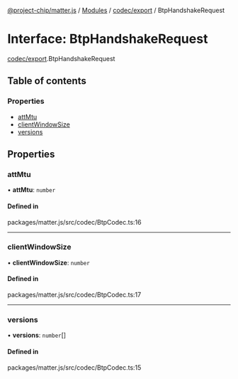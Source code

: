 [@project-chip/matter.js](../README.md) / [Modules](../modules.md) / [codec/export](../modules/codec_export.md) / BtpHandshakeRequest

# Interface: BtpHandshakeRequest

[codec/export](../modules/codec_export.md).BtpHandshakeRequest

## Table of contents

### Properties

- [attMtu](codec_export.BtpHandshakeRequest.md#attmtu)
- [clientWindowSize](codec_export.BtpHandshakeRequest.md#clientwindowsize)
- [versions](codec_export.BtpHandshakeRequest.md#versions)

## Properties

### attMtu

• **attMtu**: `number`

#### Defined in

packages/matter.js/src/codec/BtpCodec.ts:16

___

### clientWindowSize

• **clientWindowSize**: `number`

#### Defined in

packages/matter.js/src/codec/BtpCodec.ts:17

___

### versions

• **versions**: `number`[]

#### Defined in

packages/matter.js/src/codec/BtpCodec.ts:15
